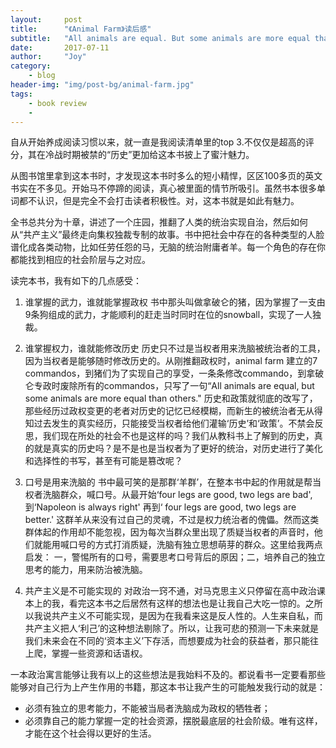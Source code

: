 ```yaml
---
layout:     post
title:      "《Animal Farm》读后感"
subtitle:   "All animals are equal. But some animals are more equal than others."
date:       2017-07-11
author:     "Joy"
category:   
    - blog
header-img: "img/post-bg/animal-farm.jpg"
tags:
    - book review
    - 
---
```


自从开始养成阅读习惯以来，<Animal Farm>就一直是我阅读清单里的top 3.不仅仅是超高的评分，其在冷战时期被禁的“历史”更加给这本书披上了蜜汁魅力。

从图书馆里拿到这本书时，才发现这本书时多么的短小精悍，区区100多页的英文书实在不多见。开始马不停蹄的阅读，真心被里面的情节所吸引。虽然书本很多单词都不认识，但是完全不会打击读者积极性。对，这本书就是如此有魅力。

全书总共分为十章，讲述了一个庄园，推翻了人类的统治实现自治，然后如何从“共产主义”最终走向集权独裁专制的故事。书中把社会中存在的各种类型的人脸谱化成各类动物，比如任劳任怨的马，无脑的统治附庸者羊。每一个角色的存在你都能找到相应的社会阶层与之对应。

读完本书，我有如下的几点感受：

1. 谁掌握的武力，谁就能掌握政权
    书中那头叫做拿破仑的猪，因为掌握了一支由9条狗组成的武力，才能顺利的赶走当时同时在位的snowball，实现了一人独裁。

2. 谁掌握权力，谁就能修改历史
    历史只不过是当权者用来洗脑被统治者的工具，因为当权者是能够随时修改历史的。从刚推翻政权时，animal farm 建立的7 commandos，到猪们为了实现自己的享受，一条条修改commando，到拿破仑专政时废除所有的commandos，只写了一句“All animals are equal, but some animals are more equal than others." 历史和政策就彻底的改写了，那些经历过政权变更的老者对历史的记忆已经模糊，而新生的被统治者无从得知过去发生的真实经历，只能接受当权者给他们灌输‘历史’和‘政策’。不禁会反思，我们现在所处的社会不也是这样的吗？我们从教科书上了解到的历史，真的就是真实的历史吗？是不是也是当权者为了更好的统治，对历史进行了美化和选择性的书写，甚至有可能是篡改呢？

3. 口号是用来洗脑的
    书中最可笑的是那群‘羊群’，在整本书中起的作用就是帮当权者洗脑群众，喊口号。从最开始‘four legs are good, two legs are bad', 到‘Napoleon is always right' 再到‘ four legs are good, two legs are better.' 这群羊从来没有过自己的灵魂，不过是权力统治者的傀儡。然而这类群体起的作用却不能忽视，因为每次当群众里出现了质疑当权者的声音时，他们就能用喊口号的方式打消质疑，洗脑有独立思想萌芽的群众。这里给我两点启发： 一，警惕所有的口号，需要思考口号背后的原因；二，培养自己的独立思考的能力，用来防治被洗脑。

4. 共产主义是不可能实现的
    对政治一窍不通，对马克思主义只停留在高中政治课本上的我，看完这本书之后居然有这样的想法也是让我自己大吃一惊的。之所以我说共产主义不可能实现，是因为在我看来这是反人性的。人生来自私，而共产主义把人‘利己’的这种想法剔除了。所以，让我可悲的预测一下未来就是我们未来会在不同的‘资本主义’下存活，而想要成为社会的获益者，那只能往上爬，掌握一些资源和话语权。

一本政治寓言能够让我有以上的这些想法是我始料不及的。都说看书一定要看那些能够对自己行为上产生作用的书籍，那这本书让我产生的可能触发我行动的就是：
* 必须有独立的思考能力，不能被当局者洗脑成为政权的牺牲者；
* 必须靠自己的能力掌握一定的社会资源，摆脱最底层的社会阶级。唯有这样，才能在这个社会得以更好的生活。
